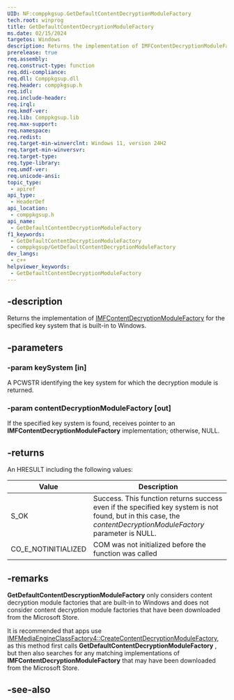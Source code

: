 ```yaml
---
UID: NF:comppkgsup.GetDefaultContentDecryptionModuleFactory
tech.root: winprog
title: GetDefaultContentDecryptionModuleFactory
ms.date: 02/15/2024
targetos: Windows
description: Returns the implementation of IMFContentDecryptionModuleFactory for the specified key system that is built-in to Windows.
prerelease: true
req.assembly: 
req.construct-type: function
req.ddi-compliance: 
req.dll: Comppkgsup.dll
req.header: comppkgsup.h
req.idl: 
req.include-header: 
req.irql: 
req.kmdf-ver: 
req.lib: Comppkgsup.lib
req.max-support: 
req.namespace: 
req.redist: 
req.target-min-winverclnt: Windows 11, version 24H2
req.target-min-winversvr: 
req.target-type: 
req.type-library: 
req.umdf-ver: 
req.unicode-ansi: 
topic_type:
 - apiref
api_type:
 - HeaderDef
api_location:
 - comppkgsup.h
api_name:
 - GetDefaultContentDecryptionModuleFactory
f1_keywords:
 - GetDefaultContentDecryptionModuleFactory
 - comppkgsup/GetDefaultContentDecryptionModuleFactory
dev_langs:
 - c++
helpviewer_keywords:
 - GetDefaultContentDecryptionModuleFactory
---
```


## -description

Returns the implementation of [IMFContentDecryptionModuleFactory](../mfcontentdecryptionmodule/nn-mfcontentdecryptionmodule-imfcontentdecryptionmodulefactory.md) for the specified key system that is built-in to Windows.

## -parameters

### -param keySystem [in]

A PCWSTR identifying the key system for which the decryption module is returned.

### -param contentDecryptionModuleFactory [out]

If the specified key system is found, receives pointer to an **IMFContentDecryptionModuleFactory** implementation; otherwise, NULL.

## -returns

An HRESULT including the following values:

| Value | Description |
|-------|-------------|
| S_OK  | Success. This function returns success even if the specified key system is not found, but in this case, the *contentDecryptionModuleFactory* parameter is NULL.   |
| CO_E_NOTINITIALIZED | COM was not initialized before the function was called |


## -remarks

**GetDefaultContentDescryptionModuleFactory** only considers content decryption module factories that are built-in to Windows and does not consider content decryption module factories that have been downloaded from the Microsoft Store. 

It is recommended that apps use [IMFMediaEngineClassFactory4::CreateContentDecryptionModuleFactory](..mfmediaengine/nf-mfmediaengine-imfmediaengineclassfactory4-createcontentdecryptionmodulefactory.md), as this method first calls **GetDefaultContentDecryptionModuleFactory** , but then also searches for any matching implementations of **IMFContentDecryptionModuleFactory** that may have been downloaded from the Microsoft Store.

## -see-also

